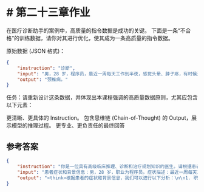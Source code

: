 # # 第二十三章作业

在医疗诊断助手的案例中，高质量的指令数据是成功的关键。
下面是一条“不合格”的训练数据，请你对其进行优化，使其成为一条高质量的指令数据。

原始数据 (JSON 格式)：

```json
{ 
    "instruction": "诊断",
    "input": "男，28 岁，程序员，最近一周每天工作到半夜，感觉头晕、脖子疼，有时候还恶心。", 
    "output": "颈椎病。"
}
```

任务：请重新设计这条数据，并体现出本课程强调的高质量数据原则，尤其应包含以下元素：

更清晰、更具体的  Instruction。
包含思维链 (Chain-of-Thought)  的  Output，展示模型的推理过程。
更专业、更负责任的最终回答

## 参考答案

```json
{ 
    "instruction": "你是一位具有高级临床推理、诊断和治疗规划知识的医生。请根据患者的症状和背景信息，进行详细的医疗诊断并提供治理方案。", 
    "input": "患者症状和背景信息：男，28 岁，职业为程序员。症状描述：最近一周每天工作到半夜，感觉头晕、脖子疼，有时伴有恶心。", 
    "output": "<think>根据患者的症状和背景信息，我们可以进行以下分析：\n\n1. 职业因素：作为程序员，患者长时间坐在电脑前，可能导致颈部肌肉紧张和疲劳。\n2. 工作时间：每天工作到半夜，可能导致睡眠不足，进而引发头晕和恶心等症状。\n3. 颈部疼痛：结合头晕和脖子疼的症状，考虑可能存在颈椎问题，如颈椎病或肌肉劳损。\n\n综合以上分析，初步诊断为颈椎病伴随工作压力引起的头晕和恶心。</think>\n\n初步诊断为颈椎病，建议患者调整工作习惯，增加休息时间，并进行适当的颈部锻炼。如果症状持续或加重，则及时就医，进行进一步检查和治疗。"
}
```
